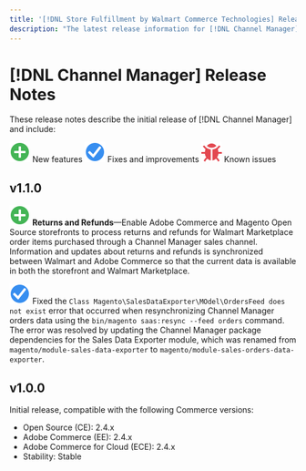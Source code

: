 ```yaml
---
title: '[!DNL Store Fulfillment by Walmart Commerce Technologies] Release Notes'
description: "The latest release information for [!DNL Channel Manager] from Adobe Commerce."
---
```

# [!DNL Channel Manager] Release Notes

These release notes describe the initial release of [!DNL Channel Manager] and include:

![New](../assets/new.svg) New features
![Fixed issue](../assets/fix.svg) Fixes and improvements
![Known issue](../assets/bug.svg) Known issues


## v1.1.0

![New](../assets/new.svg)<!--CHAN-5204--> **Returns and Refunds**—Enable Adobe Commerce and Magento Open Source storefronts to process returns and refunds for Walmart Marketplace order items purchased through a Channel Manager sales channel. Information and updates about returns and refunds is synchronized between Walmart and Adobe Commerce so that the current data is available in both the storefront and Walmart Marketplace.

![Fixed](../assets/fix.svg)<!--CHAN-5661--> Fixed the `Class Magento\SalesDataExporter\MOdel\OrdersFeed does not exist` error that occurred when resynchronizing Channel Manager orders data using the `bin/magento saas:resync --feed orders` command. The error was resolved by updating the Channel Manager package dependencies for the Sales Data Exporter module, which was renamed from `magento/module-sales-data-exporter` to `magento/module-sales-orders-data-exporter`.

## v1.0.0

Initial release, compatible with the following Commerce versions:

* Open Source (CE): 2.4.x
* Adobe Commerce (EE): 2.4.x
* Adobe Commerce for Cloud (ECE): 2.4.x
* Stability: Stable
